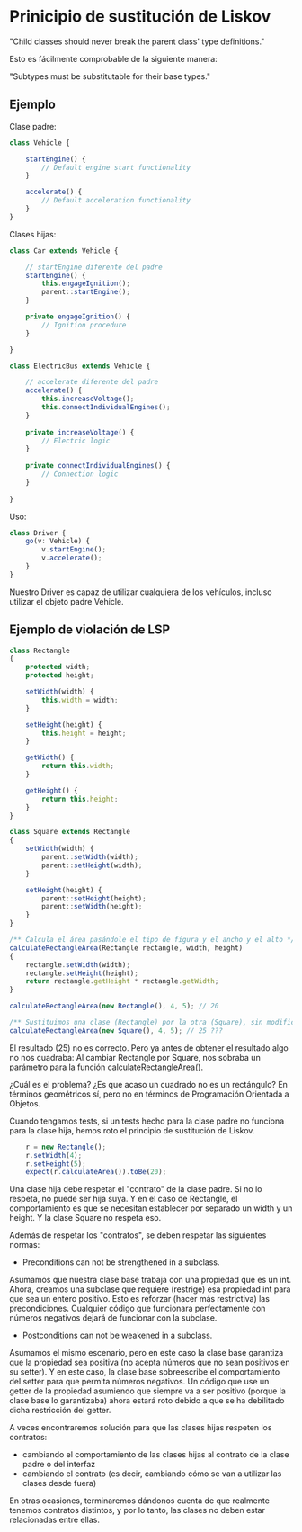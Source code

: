 # Prinicipio de sustitución de Liskov

"Child classes should never break the parent class' type definitions."

Esto es fácilmente comprobable de la siguiente manera:

"Subtypes must be substitutable for their base types."

## Ejemplo

Clase padre:

```typescript
class Vehicle {

    startEngine() {
        // Default engine start functionality
    }

    accelerate() {
        // Default acceleration functionality
    }
}
```

Clases hijas:

```typescript
class Car extends Vehicle {

    // startEngine diferente del padre
    startEngine() {
        this.engageIgnition();
        parent::startEngine();
    }

    private engageIgnition() {
        // Ignition procedure
    }

}

class ElectricBus extends Vehicle {

    // accelerate diferente del padre
    accelerate() {
        this.increaseVoltage();
        this.connectIndividualEngines();
    }
 
    private increaseVoltage() {
        // Electric logic
    }
 
    private connectIndividualEngines() {
        // Connection logic
    }
 
}
```

Uso:

```typescript
class Driver {
    go(v: Vehicle) {
        v.startEngine();
        v.accelerate();
    }
}
```

Nuestro Driver es capaz de utilizar cualquiera de los vehículos, incluso utilizar el objeto padre Vehicle.

## Ejemplo de violación de LSP

```typescript
class Rectangle
{
    protected width;
    protected height;

    setWidth(width) {
        this.width = width;
    }

    setHeight(height) {
        this.height = height;
    }

    getWidth() {
        return this.width;
    }

    getHeight() {
        return this.height;
    }
}

class Square extends Rectangle
{
    setWidth(width) {
        parent::setWidth(width);
        parent::setHeight(width);
    }

    setHeight(height) {
        parent::setHeight(height);
        parent::setWidth(height);
    }
}

/** Calcula el área pasándole el tipo de figura y el ancho y el alto */
calculateRectangleArea(Rectangle rectangle, width, height)
{
    rectangle.setWidth(width);
    rectangle.setHeight(height);
    return rectangle.getHeight * rectangle.getWidth;
}

calculateRectangleArea(new Rectangle(), 4, 5); // 20

/** Sustituimos una clase (Rectangle) por la otra (Square), sin modificar el resto del código **/
calculateRectangleArea(new Square(), 4, 5); // 25 ???
```

El resultado (25) no es correcto. Pero ya antes de obtener el resultado algo no nos cuadraba: Al cambiar Rectangle por Square, nos sobraba un parámetro para la función calculateRectangleArea().

¿Cuál es el problema? ¿Es que acaso un cuadrado no es un rectángulo? En términos geométricos sí, pero no en términos de Programación Orientada a Objetos.

Cuando tengamos tests, si un tests hecho para la clase padre no funciona para la clase hija, hemos roto el principio de sustitución de Liskov.

```typescript
    r = new Rectangle();
    r.setWidth(4);
    r.setHeight(5);
    expect(r.calculateArea()).toBe(20);
```

Una clase hija debe respetar el "contrato" de la clase padre. Si no lo respeta, no puede ser hija suya. Y en el caso de Rectangle, el comportamiento es que se necesitan establecer por separado un width y un height. Y la clase Square no respeta eso.

Además de respetar los "contratos", se deben respetar las siguientes normas:

- Preconditions can not be strengthened in a subclass.

Asumamos que nuestra clase base trabaja con una propiedad que es un int. Ahora, creamos una subclase que requiere (restrige) esa propiedad int para que sea un entero positivo. Esto es reforzar (hacer más restrictiva) las precondiciones. Cualquier código que funcionara perfectamente con números negativos dejará de funcionar con la subclase.

- Postconditions can not be weakened in a subclass.

Asumamos el mismo escenario, pero en este caso la clase base garantiza que la propiedad sea positiva (no acepta números que no sean positivos en su setter). Y en este caso, la clase base sobreescribe el comportamiento del setter para que permita números negativos. Un código que use un getter de la propiedad asumiendo que siempre va a ser positivo (porque la clase base lo garantizaba) ahora estará roto debido a que se ha debilitado dicha restricción del getter.

A veces encontraremos solución para que las clases hijas respeten los contratos:

- cambiando el comportamiento de las clases hijas al contrato de la clase padre o del interfaz
- cambiando el contrato (es decir, cambiando cómo se van a utilizar las clases desde fuera)

En otras ocasiones, terminaremos dándonos cuenta de que realmente tenemos contratos distintos, y por lo tanto, las clases no deben estar relacionadas entre ellas.


